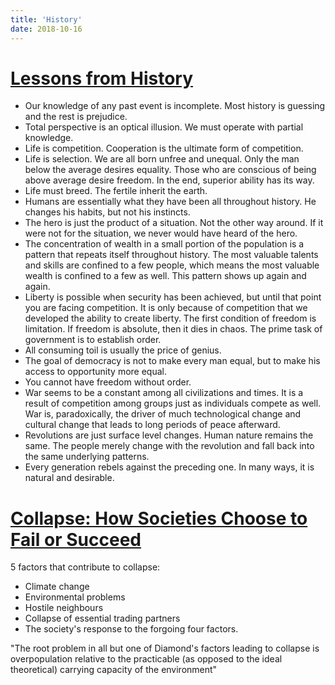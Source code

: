 ```yaml
---
title: 'History'
date: 2018-10-16
---
```


# [Lessons from History](http://bestbookbits.com/the-lessons-of-history-will-and-ariel-durant-book-summary-bestbookbits-com/)

* Our knowledge of any past event is incomplete. Most history is guessing and the rest is prejudice.
* Total perspective is an optical illusion. We must operate with partial knowledge.
* Life is competition. Cooperation is the ultimate form of competition.
* Life is selection. We are all born unfree and unequal. Only the man below the average desires equality. Those who are conscious of being above average desire freedom. In the end, superior ability has its way.
* Life must breed. The fertile inherit the earth.
* Humans are essentially what they have been all throughout history. He changes his habits, but not his instincts.
* The hero is just the product of a situation. Not the other way around. If it were not for the situation, we never would have heard of the hero.
* The concentration of wealth in a small portion of the population is a pattern that repeats itself throughout history. The most valuable talents and skills are confined to a few people, which means the most valuable wealth is confined to a few as well. This pattern shows up again and again.
* Liberty is possible when security has been achieved, but until that point you are facing competition. It is only because of competition that we developed the ability to create liberty.
The first condition of freedom is limitation. If freedom is absolute, then it dies in chaos. The prime task of government is to establish order.
* All consuming toil is usually the price of genius.
* The goal of democracy is not to make every man equal, but to make his access to opportunity more equal.
* You cannot have freedom without order.
* War seems to be a constant among all civilizations and times. It is a result of competition among groups just as individuals compete as well. War is, paradoxically, the driver of much technological change and cultural change that leads to long periods of peace afterward.
* Revolutions are just surface level changes. Human nature remains the same. The people merely change with the revolution and fall back into the same underlying patterns.
* Every generation rebels against the preceding one. In many ways, it is natural and desirable.

# [Collapse: How Societies Choose to Fail or Succeed](https://en.wikipedia.org/wiki/Collapse:_How_Societies_Choose_to_Fail_or_Succeed)

5 factors that contribute to collapse:

* Climate change
* Environmental problems
* Hostile neighbours
* Collapse of essential trading partners
* The society's response to the forgoing four factors.

"The root problem in all but one of Diamond's factors leading to collapse is overpopulation relative to the practicable (as opposed to the ideal theoretical) carrying capacity of the environment"
